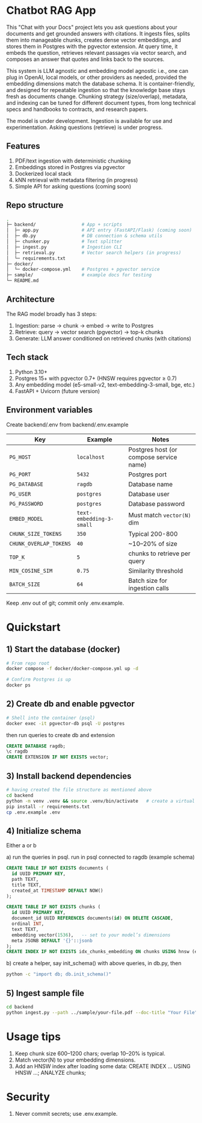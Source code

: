 # Chatbot RAG App

This "Chat with your Docs" project lets you ask questions about your documents and get grounded answers with citations. It ingests files, splits them into manageable chunks, creates dense vector embeddings, and stores them in Postgres with the pgvector extension. At query time, it embeds the question, retrieves relevant passages via vector search, and composes an answer that quotes and links back to the sources.

This system is LLM agnostic and embedding model agnostic i.e., one can plug in OpenAI, local models, or other providers as needed, provided the embedding dimensions match the database schema. It is container-friendly, and designed for repeatable ingestion so that the knowledge base stays fresh as documents change. Chunking strategy (size/overlap), metadata, and indexing can be tuned for different document types, from long technical specs and handbooks to contracts, and research papers.

The model is under development. Ingestion is available for use and experimentation. Asking questions (retrieve) is under progress.

## Features

1) PDF/text ingestion with deterministic chunking
2) Embeddings stored in Postgres via pgvector
3) Dockerized local stack
4) kNN retrieval with metadata filtering (in progress)
5) Simple API for asking questions (coming soon)

## Repo structure

```bash
.
├─ backend/                 # App + scripts
│  ├─ app.py                # API entry (FastAPI/Flask) (coming soon)
│  ├─ db.py                 # DB connection & schema utils
│  ├─ chunker.py            # Text splitter
│  ├─ ingest.py             # Ingestion CLI
│  ├─ retrieval.py          # Vector search helpers (in progress)
│  └─ requirements.txt
├─ docker/
│  └─ docker-compose.yml    # Postgres + pgvector service
├─ sample/                  # example docs for testing
└─ README.md
```

## Architecture

The RAG model broadly has 3 steps:
1) Ingestion: parse -> chunk -> embed -> write to Postgres
2) Retrieve: query -> vector search (pgvector) -> top-k chunks
3) Generate: LLM answer conditioned on retrieved chunks (with citations)

## Tech stack

1) Python 3.10+
2) Postgres 15+ with pgvector 0.7+ (HNSW requires pgvector ≥ 0.7)
3) Any embedding model (e5-small-v2, text-embedding-3-small, bge, etc.)
4) FastAPI + Uvicorn (future version)

## Environment variables

Create backend/.env from backend/.env.example

| Key                   | Example                  | Notes                                   |
| --------------------  | ------------------------ | --------------------------------------- |
| `PG_HOST`             | `localhost`              | Postgres host (or compose service name) |
| `PG_PORT`             | `5432`                   | Postgres port                           |
| `PG_DATABASE`         | `ragdb`                  | Database name                           |
| `PG_USER`             | `postgres`               | Database user                           |
| `PG_PASSWORD`         | `postgres`               | Database password                       |
| `EMBED_MODEL`         | `text-embedding-3-small` | Must match `vector(N)` dim              |
| `CHUNK_SIZE_TOKENS`   | `350`                    | Typical 200-800                         |
| `CHUNK_OVERLAP_TOKENS`| `40`                     | ~10–20% of size                         |
| `TOP_K`               | `5`                      | chunks to retrieve per query            |
| `MIN_COSINE_SIM`      | `0.75`                   | Similarity threshold                    |
| `BATCH_SIZE`          | `64`                     | Batch size for ingestion calls          |

Keep .env out of git; commit only .env.example.


# Quickstart

## 1) Start the database (docker)

```bash
# From repo root
docker compose -f docker/docker-compose.yml up -d

# Confirm Postgres is up
docker ps
```

## 2) Create db and enable pgvector

```bash
# Shell into the container (psql)
docker exec -it pgvector-db psql -U postgres
```

then run queries to create db and extension 

```sql
CREATE DATABASE ragdb;
\c ragdb
CREATE EXTENSION IF NOT EXISTS vector;
```

## 3) Install backend dependencies

```bash
# having created the file structure as mentioned above
cd backend
python -m venv .venv && source .venv/bin/activate   # create a virtual environment
pip install -r requirements.txt
cp .env.example .env
```

## 4) Initialize schema

Either a or b

a) run the queries in psql. run in psql connected to ragdb (example schema)

```sql
CREATE TABLE IF NOT EXISTS documents (
  id UUID PRIMARY KEY,
  path TEXT,
  title TEXT,
  created_at TIMESTAMP DEFAULT NOW()
);

CREATE TABLE IF NOT EXISTS chunks (
  id UUID PRIMARY KEY,
  document_id UUID REFERENCES documents(id) ON DELETE CASCADE,
  ordinal INT,
  text TEXT,
  embedding vector(1536),   -- set to your model’s dimensions
  meta JSONB DEFAULT '{}'::jsonb
);
CREATE INDEX IF NOT EXISTS idx_chunks_embedding ON chunks USING hnsw (embedding vector_cosine_ops);
```

b) create a helper, say init_schema() with above queries, in db.py, then

```bash
python -c "import db; db.init_schema()"
```

## 5) Ingest sample file

```bash
cd backend
python ingest.py --path ../sample/your-file.pdf --doc-title "Your File"
```

# Usage tips

1) Keep chunk size 600–1200 chars; overlap 10–20% is typical.
2) Match vector(N) to your embedding dimensions.
3) Add an HNSW index after loading some data: 
CREATE INDEX ... USING HNSW ...;
ANALYZE chunks;

# Security

1) Never commit secrets; use .env.example.

